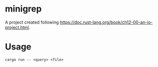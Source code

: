 # minigrep
A project created following https://doc.rust-lang.org/book/ch12-00-an-io-project.html.

# Usage

```shell
cargo run -- <query> <file>
```

